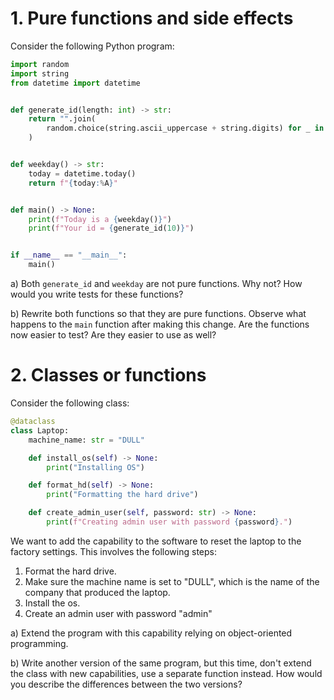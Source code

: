 # 1. Pure functions and side effects

Consider the following Python program:

```python
import random
import string
from datetime import datetime


def generate_id(length: int) -> str:
    return "".join(
        random.choice(string.ascii_uppercase + string.digits) for _ in range(length)
    )


def weekday() -> str:
    today = datetime.today()
    return f"{today:%A}"


def main() -> None:
    print(f"Today is a {weekday()}")
    print(f"Your id = {generate_id(10)}")


if __name__ == "__main__":
    main()
```

a) Both `generate_id` and `weekday` are not pure functions. Why not? How would you write tests for these functions?

b) Rewrite both functions so that they are pure functions. Observe what happens to the `main` function after making this change. Are the functions now easier to test? Are they easier to use as well?

# 2. Classes or functions

Consider the following class:

```python
@dataclass
class Laptop:
    machine_name: str = "DULL"

    def install_os(self) -> None:
        print("Installing OS")

    def format_hd(self) -> None:
        print("Formatting the hard drive")

    def create_admin_user(self, password: str) -> None:
        print(f"Creating admin user with password {password}.")
```

We want to add the capability to the software to reset the laptop to the factory settings. This involves the following steps:

1. Format the hard drive.
2. Make sure the machine name is set to "DULL", which is the name of the company that produced the laptop.
3. Install the os.
4. Create an admin user with password "admin"

a) Extend the program with this capability relying on object-oriented programming.

b) Write another version of the same program, but this time, don't extend the class with new capabilities, use a separate function instead. How would you describe the differences between the two versions?
